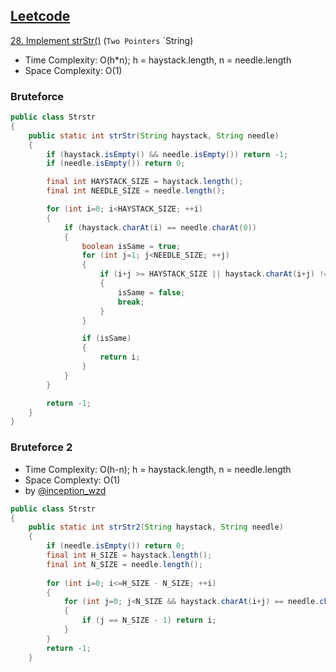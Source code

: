 ## [Leetcode](https://leetcode.com/)

[28. Implement strStr()](https://leetcode.com/problems/implement-strstr/) (`Two Pointers` `String)

- Time Complexity: O(h\*n); h = haystack.length, n = needle.length
- Space Complexity: O(1)

### Bruteforce

```java
public class Strstr
{
	public static int strStr(String haystack, String needle)
	{
		if (haystack.isEmpty() && needle.isEmpty()) return -1;
		if (needle.isEmpty()) return 0;

		final int HAYSTACK_SIZE = haystack.length();
		final int NEEDLE_SIZE = needle.length();

		for (int i=0; i<HAYSTACK_SIZE; ++i)
		{				
			if (haystack.charAt(i) == needle.charAt(0))
			{
				boolean isSame = true;
				for (int j=1; j<NEEDLE_SIZE; ++j)
				{
					if (i+j >= HAYSTACK_SIZE || haystack.charAt(i+j) != needle.charAt(j))
					{
						isSame = false;
						break;
					}
				}

				if (isSame)
				{
					return i;
				}
			}
		}

		return -1;
	}
}
```

### Bruteforce 2
- Time Complexity: O(h-n); h = haystack.length, n = needle.length
- Space Complexty: O(1)
- by [@inception\_wzd](https://leetcode.com/problems/implement-strstr/discuss/12807/Elegant-Java-solution)

```java
public class Strstr
{
    public static int strStr2(String haystack, String needle)
    {
        if (needle.isEmpty()) return 0;
        final int H_SIZE = haystack.length();
        final int N_SIZE = needle.length();
        
        for (int i=0; i<=H_SIZE - N_SIZE; ++i)
        {
            for (int j=0; j<N_SIZE && haystack.charAt(i+j) == needle.charAt(j); ++j)
            {
                if (j == N_SIZE - 1) return i;
            }
        }
        return -1;
    }
```
